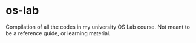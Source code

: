 # os-lab
Compilation of all the codes in my university OS Lab course. Not meant to be a reference guide, or learning material.
